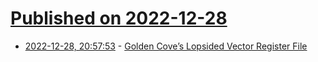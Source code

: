 # [Published on 2022-12-28](index.md)

* [2022-12-28, 20:57:53](https://news.ycombinator.com/item?id=34165853) - [Golden Cove’s Lopsided Vector Register File](https://chipsandcheese.com/2022/12/25/golden-coves-lopsided-vector-register-file/)
